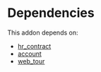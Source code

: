 # Dependencies

This addon depends on:

- [hr_contract](https://github.com/bringout/oca-ocb-hr/tree/417ca4f968fa38a2bd44dee27c7f5d9f1591d720/odoo-bringout-oca-ocb-hr_contract)
- [account](https://github.com/bringout/oca-ocb-accounting/tree/150f2ecdb69d7dcf1345d7fd66832f9d87a21860/odoo-bringout-oca-ocb-account)
- [web_tour](https://github.com/bringout/oca-ocb-web/tree/4d306a7c06b02d25ac5bc33ac128c0cd8fd56baf/odoo-bringout-oca-ocb-web_tour)
